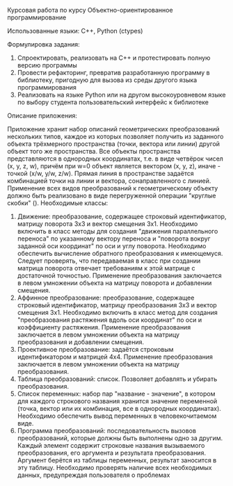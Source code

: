 Курсовая работа по курсу Объектно-ориентированное программирование

Использованные языки: C++, Python (ctypes)

Формулировка задания:


1.	Спроектировать, реализовать на C++ и протестировать полную версию программы
2.	Провести рефакторинг, превратив разработанную программу в библиотеку, пригодную для вызова из среды другого языка программирования
3.	Реализовать на языке Python или на другом высокоуровневом языке по выбору студента пользовательский интерфейс к библиотеке

Описание приложения:


Приложение хранит набор описаний геометрических преобразований нескольких типов, каждое из которых позволяет получить из заданного объекта трёхмерного пространства (точки, вектора или линии) другой объект того же пространства. Все объекты пространства представляются в однородных координатах, т.е. в виде четвёрок чисел (x, y, z, w), причём при w=0 объект является вектором (x, y, z), иначе - точкой (x/w, y/w, z/w). Прямая линия в пространстве задаётся комбинацией точки на линии и вектора, сонаправленного с линией. Применение всех видов преобразований к геометрическому объекту должно быть реализовано в виде перегруженной операции "круглые скобки" ().
Необходимые классы:
1.	Движение: 
преобразование, содержащее строковый идентификатор, матрицу поворота 3x3 и вектор смещения 3x1.  Необходимо включить в класс методы для создания "движения параллельного переноса" по указанному вектору переноса и "поворота вокруг заданной оси координат" по оси и углу поворота. Необходимо обеспечить вычисление обратного преобразования к имеющемуся. Следует проверять, что передаваемая в класс при создании матрица поворота отвечает требованиям к этой матрице с достаточной точностью. Применение преобразования заключается в левом умножении объекта на матрицу поворота и добавлении смещения.
2.	Аффинное преобразование: 
преобразование, содержащее строковый идентификатор, матрицу преобразования 3x3 и вектор смещения 3x1. Необходимо включить в класс метод для создания "преобразования растяжения вдоль оси координат" по оси и коэффициенту растяжения. Применение преобразования заключается в левом умножении объекта на матрицу преобразования и добавлении смещения.
3.	Проективное преобразование: задаётся строковым идентификатором и матрицей 4x4. Применение преобразования заключается в левом умножении объекта на матрицу преобразования.
4.	Таблица преобразований: список. Позволяет добавлять и убирать преобразования.
5.	Список переменных: набор пар "название - значение", в котором для каждого строкового названия хранится значение переменной (точка, вектор или их комбинация, все в однородных координатах). Необходимо обеспечить вывод переменных в человекочитаемом виде.
6.	Программа преобразований: последовательность вызовов преобразований, которые должны быть выполнены одно за другим. Каждый элемент содержит строковые названия вызываемого преобразования, его аргумента и результата преобразования. Аргумент берётся из таблицы переменных, результат заносится в эту таблицу. Необходимо проверять наличие всех необходимых данных, предупреждая пользователя о проблемах
